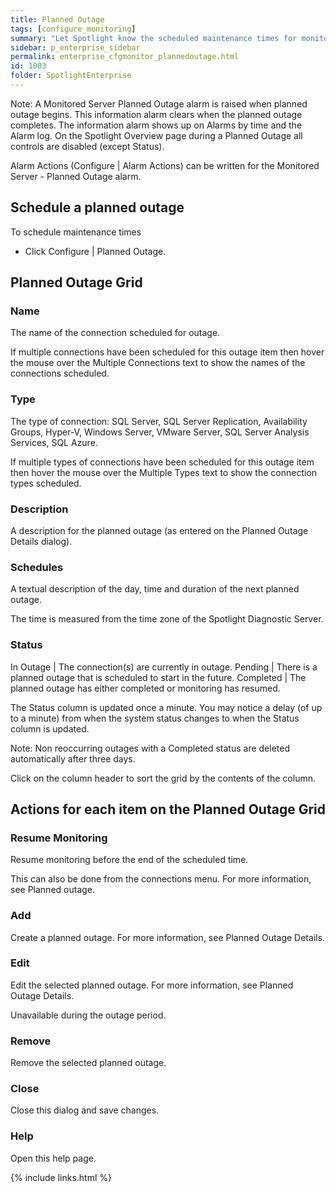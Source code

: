 ```yaml
---
title: Planned Outage
tags: [configure_monitoring]
summary: "Let Spotlight know the scheduled maintenance times for monitored connections. During the outage period, Spotlight will treat these connections as unavailable, so will not raise alarms or collect data."
sidebar: p_enterprise_sidebar
permalink: enterprise_cfgmonitor_plannedoutage.html
id: 1003
folder: SpotlightEnterprise
---
```




Note: A Monitored Server Planned Outage alarm is raised when planned outage begins. This information alarm clears when the planned outage completes. The information alarm shows up on Alarms by time and the Alarm log. On the Spotlight Overview page during a Planned Outage all controls are disabled (except Status).

Alarm Actions (Configure \| Alarm Actions) can be written for the Monitored Server - Planned Outage alarm.

## Schedule a planned outage

To schedule maintenance times

*  Click Configure \| Planned Outage.

## Planned Outage Grid

### Name

The name of the connection scheduled for outage.

If multiple connections have been scheduled for this outage item then hover the mouse over the Multiple Connections text to show the names of the connections scheduled.

### Type

The type of connection: SQL Server, SQL Server Replication, Availability Groups, Hyper-V, Windows Server, VMware Server, SQL Server Analysis Services, SQL Azure.

If multiple types of connections have been scheduled for this outage item then hover the mouse over the Multiple Types text to show the connection types scheduled.

### Description

A description for the planned outage (as entered on the Planned Outage Details dialog).

### Schedules

A textual description of the day, time and duration of the next planned outage.

The time is measured from the time zone of the Spotlight Diagnostic Server.

### Status

In Outage | The connection(s) are currently in outage.
Pending | There is a planned outage that is scheduled to start in the future.
Completed | The planned outage has either completed or monitoring has resumed.

The Status column is updated once a minute. You may notice a delay (of up to a minute) from when the system status changes to when the Status column is updated.


Note: Non reoccurring outages with a Completed status are deleted automatically after three days.

Click on the column header to sort the grid by the contents of the column.


## Actions for each item on the Planned Outage Grid

### Resume Monitoring

Resume monitoring before the end of the scheduled time.

This can also be done from the connections menu. For more information, see Planned outage.

### Add

Create a planned outage. For more information, see Planned Outage Details.

### Edit

Edit the selected planned outage. For more information, see Planned Outage Details.

Unavailable during the outage period.

### Remove

Remove the selected planned outage.

### Close

Close this dialog and save changes.

### Help

Open this help page.


 {% include links.html %}
